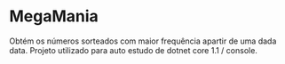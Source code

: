 # MegaMania
Obtém os números sorteados com maior frequência apartir de uma dada data.
Projeto utilizado para auto estudo de dotnet core 1.1 / console.
